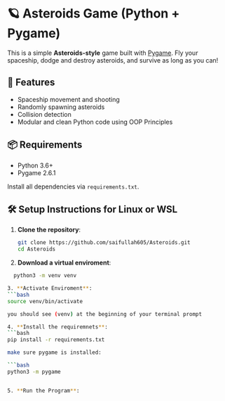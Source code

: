 # 🪐 Asteroids Game (Python + Pygame)

This is a simple **Asteroids-style** game built with [Pygame](https://www.pygame.org/news). Fly your spaceship, dodge and destroy asteroids, and survive as long as you can!

## 🚀 Features

- Spaceship movement and shooting  
- Randomly spawning asteroids  
- Collision detection
- Modular and clean Python code using OOP Principles  

## 📦 Requirements

- Python 3.6+
- Pygame 2.6.1

Install all dependencies via `requirements.txt`.

## 🛠 Setup Instructions for Linux or WSL

1. **Clone the repository**:
   ```bash
   git clone https://github.com/saifullah605/Asteroids.git
   cd Asteroids

2. **Download a virtual enviroment**:
  ```bash
    python3 -m venv venv

3. **Activate Enviroment**:
  ```bash
  source venv/bin/activate
  
you should see (venv) at the beginning of your terminal prompt

4. **Install the requiremnets**:
  ```bash
  pip install -r requirements.txt

make sure pygame is installed:

  ```bash
  python3 -m pygame


5. **Run the Program**:







    

